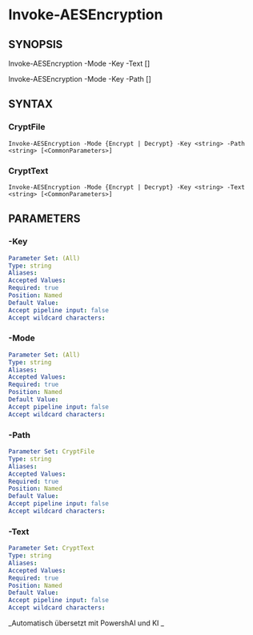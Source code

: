 ﻿---
external help file: powershai-help.xml
schema: 2.0.0
powershai: true
---

# Invoke-AESEncryption

## SYNOPSIS <!--!= @#Synop !-->

Invoke-AESEncryption -Mode <string> -Key <string> -Text <string> [<CommonParameters>]

Invoke-AESEncryption -Mode <string> -Key <string> -Path <string> [<CommonParameters>]


## SYNTAX <!--!= @#Syntax !-->

### CryptFile
```
Invoke-AESEncryption -Mode {Encrypt | Decrypt} -Key <string> -Path <string> [<CommonParameters>]
```

### CryptText
```
Invoke-AESEncryption -Mode {Encrypt | Decrypt} -Key <string> -Text <string> [<CommonParameters>]
```

## PARAMETERS <!--!= @#Params !-->

### -Key

```yml
Parameter Set: (All)
Type: string
Aliases: 
Accepted Values: 
Required: true
Position: Named
Default Value: 
Accept pipeline input: false
Accept wildcard characters: 
```

### -Mode

```yml
Parameter Set: (All)
Type: string
Aliases: 
Accepted Values: 
Required: true
Position: Named
Default Value: 
Accept pipeline input: false
Accept wildcard characters: 
```

### -Path

```yml
Parameter Set: CryptFile
Type: string
Aliases: 
Accepted Values: 
Required: true
Position: Named
Default Value: 
Accept pipeline input: false
Accept wildcard characters: 
```

### -Text

```yml
Parameter Set: CryptText
Type: string
Aliases: 
Accepted Values: 
Required: true
Position: Named
Default Value: 
Accept pipeline input: false
Accept wildcard characters: 
```


<!--PowershaiAiDocBlockStart-->
_Automatisch übersetzt mit PowershAI und KI 
_
<!--PowershaiAiDocBlockEnd-->
